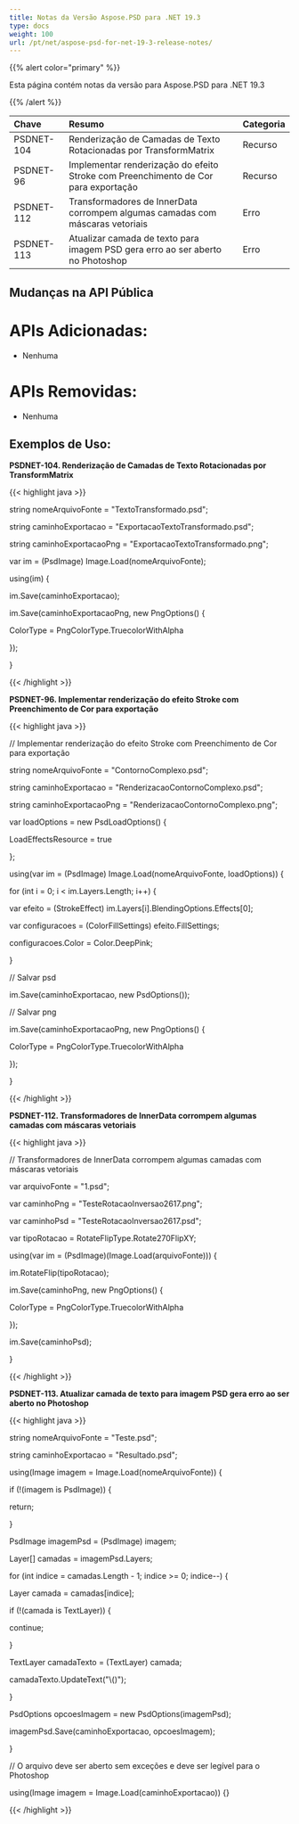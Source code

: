 ```yaml
---
title: Notas da Versão Aspose.PSD para .NET 19.3
type: docs
weight: 100
url: /pt/net/aspose-psd-for-net-19-3-release-notes/
---
```


{{% alert color="primary" %}} 

Esta página contém notas da versão para Aspose.PSD para .NET 19.3

{{% /alert %}} 

|**Chave**|**Resumo**|**Categoria**|
| :- | :- | :- |
|PSDNET-104|Renderização de Camadas de Texto Rotacionadas por TransformMatrix|Recurso|
|PSDNET-96|Implementar renderização do efeito Stroke com Preenchimento de Cor para exportação|Recurso|
|PSDNET-112|Transformadores de InnerData corrompem algumas camadas com máscaras vetoriais|Erro|
|PSDNET-113|Atualizar camada de texto para imagem PSD gera erro ao ser aberto no Photoshop|Erro|

## **Mudanças na API Pública**
# **APIs Adicionadas:**
- Nenhuma
# **APIs Removidas:**
- Nenhuma

## **Exemplos de Uso:**
**PSDNET-104. Renderização de Camadas de Texto Rotacionadas por TransformMatrix**

{{< highlight java >}}

 string nomeArquivoFonte = "TextoTransformado.psd";

string caminhoExportacao = "ExportacaoTextoTransformado.psd";

string caminhoExportacaoPng = "ExportacaoTextoTransformado.png";

var im = (PsdImage) Image.Load(nomeArquivoFonte);

using(im) {

 im.Save(caminhoExportacao);

 im.Save(caminhoExportacaoPng, new PngOptions() {

  ColorType = PngColorType.TruecolorWithAlpha

 });

}      

{{< /highlight >}}

**PSDNET-96. Implementar renderização do efeito Stroke com Preenchimento de Cor para exportação**

{{< highlight java >}}

  // Implementar renderização do efeito Stroke com Preenchimento de Cor para exportação

 string nomeArquivoFonte = "ContornoComplexo.psd";

 string caminhoExportacao = "RenderizacaoContornoComplexo.psd";

 string caminhoExportacaoPng = "RenderizacaoContornoComplexo.png";

 var loadOptions = new PsdLoadOptions() {

  LoadEffectsResource = true

 };

 using(var im = (PsdImage) Image.Load(nomeArquivoFonte, loadOptions)) {

  for (int i = 0; i < im.Layers.Length; i++) {

   var efeito = (StrokeEffect) im.Layers[i].BlendingOptions.Effects[0];

   var configuracoes = (ColorFillSettings) efeito.FillSettings;

   configuracoes.Color = Color.DeepPink;

  }

  // Salvar psd

  im.Save(caminhoExportacao, new PsdOptions());

  // Salvar png

  im.Save(caminhoExportacaoPng, new PngOptions() {

   ColorType = PngColorType.TruecolorWithAlpha

  });

 }         

{{< /highlight >}}

**PSDNET-112. Transformadores de InnerData corrompem algumas camadas com máscaras vetoriais**

{{< highlight java >}}

 // Transformadores de InnerData corrompem algumas camadas com máscaras vetoriais

var arquivoFonte = "1.psd";

var caminhoPng = "TesteRotacaoInversao2617.png";

var caminhoPsd = "TesteRotacaoInversao2617.psd";

var tipoRotacao = RotateFlipType.Rotate270FlipXY;

using(var im = (PsdImage)(Image.Load(arquivoFonte))) {

 im.RotateFlip(tipoRotacao);

 im.Save(caminhoPng, new PngOptions() {

  ColorType = PngColorType.TruecolorWithAlpha

 });

 im.Save(caminhoPsd);

}

{{< /highlight >}}

**PSDNET-113. Atualizar camada de texto para imagem PSD gera erro ao ser aberto no Photoshop**

{{< highlight java >}}

 string nomeArquivoFonte = "Teste.psd";

string caminhoExportacao = "Resultado.psd";

using(Image imagem = Image.Load(nomeArquivoFonte)) {

 if (!(imagem is PsdImage)) {

  return;

 }

 PsdImage imagemPsd = (PsdImage) imagem;

 Layer[] camadas = imagemPsd.Layers;

 for (int indice = camadas.Length - 1; indice >= 0; indice--) {

  Layer camada = camadas[indice];

  if (!(camada is TextLayer)) {

   continue;

  }

  TextLayer camadaTexto = (TextLayer) camada;

  camadaTexto.UpdateText("\\()");

 }

 PsdOptions opcoesImagem = new PsdOptions(imagemPsd);

 imagemPsd.Save(caminhoExportacao, opcoesImagem);

}

// O arquivo deve ser aberto sem exceções e deve ser legível para o Photoshop

using(Image imagem = Image.Load(caminhoExportacao)) {}

{{< /highlight >}}
